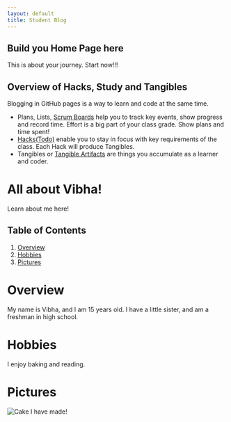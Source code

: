 ```yaml
---
layout: default
title: Student Blog
---
```



## Build you Home Page here 
This is about your journey. Start now!!!

## Overview of Hacks, Study and Tangibles
Blogging in GitHub pages is a way to learn and code at the same time. 

- Plans, Lists, [Scrum Boards](https://clickup.com/blog/scrum-board/) help you to track key events, show progress and record time.  Effort is a big part of your class grade.  Show plans and time spent!
- [Hacks(Todo)](https://levelup.gitconnected.com/six-ultimate-daily-hacks-for-every-programmer-60f5f10feae) enable you to stay in focus with key requirements of the class.  Each Hack will produce Tangibles.
- Tangibles or [Tangible Artifacts](https://en.wikipedia.org/wiki/Artifact_(software_development)) are things you accumulate as a learner and coder. 




# All about Vibha!
Learn about me here!

## Table of Contents
1. [Overview](#overview)
2. [Hobbies](#hobbies)
3. [Pictures](#pictures)


# Overview
My name is Vibha, and I am 15 years old. I have a little sister, and am a freshman in high school.

# Hobbies
I enjoy baking and reading. 

# Pictures 
![Cake I have made!]([https://ci3.googleusercontent.com/mail-img-att/AM67uIOOVDoM0gi0bpRqWWbSRsCNRabn7qRaj04SNwFjESWcA6tRxATMjkxmyptMLjCsYc8H-kyKmM0XHZUbY1_wFVKKNvFmE1xfbBj0_Z0TxRUUKgcFxKgpb4yhqHMKEWcSoicAw-bOjqhhGCuHFQrU6WJqrTabADPH4ZQCs-vEp7wGi_OglMEXV9DuSYz2Cmwr-IcHd_WbsVLn8mo5ezIgSk4nkEqrTw-rCzj20wSW9p6M8K4Qv6PcXi_86bO28cvy6aEWVme1a3mr_M6KInfREokzlCyjjjL1VwrhzaxxKBkYsBIB1dCVqCjdV_DSiYJg__tBKFQHNnpnQMiOqpzZ2KPMZBDPUTm4WZXTYliszIBmsgDdD8YfYozRXl6HljlFxjd_whLtvBoc_dQ8GL83VC9_ZJtC5TPb-rRruo1PQQ_61vwpeK56_PdPnWxtXzzq--69pgby0fa8R6oCa2pyx7QXNDkZjfqOuPRZb-pGlDXzNmy9x2wsdc78hQlhKLAKWFxPQ1Bl76mdnfnvc1I7IsTurW0zSbmV1yXdOnhl6Tt5_asc9BuGKAaD2CKyo85yoQndu45u9hwcrH97brk52Q84JXq4wgzNZsJThRXjkzKt66LLzHZcWfl27dponnaOZhRHaJdzVh3JNsO6Kg5c1JEcBK33f0dLhCppUDMOATsyRdKxz-Hw6XRxqSLMjOF2Z6A9R3V8_yqtgAYv3l66tOjAK20RUJgLsEwg69DP-ztpHuJ0dKi1xAmqN1uHvZJciaps6xAMgVWew_yfYTusqOcB-8ffS27vynqHzM4IVPjsZNr0_lmH93IqtSu5IMawIgFp8VlmVKg_WKmmyoHxbZ6VURTQ63sHtxvtmUr88jjiF7aKDQe_x-UgA3lHUbZIIxKsxbMzLQLZeGcoJQkVGqfOEhaaqtSTEvGZRGBYtJuS02CVIpuHn_SF3XSIfvbXsD12ICzOuxUkm3LsRg-81n2G3gRVhH7uW3X_eeH2IGRRZJ9jH5BE42yOJbdeDYe18kVOXfbFdQqFA6dybg=s0-l75-ft](https://www.google.com/imgres?imgurl=https%3A%2F%2Fhandletheheat.com%2Fwp-content%2Fuploads%2F2015%2F03%2FBest-Birthday-Cake-with-milk-chocolate-buttercream-SQUARE.jpg&tbnid=Rxe6lhEPVOq5ZM&vet=12ahUKEwizjYqw_-SCAxXmNEQIHb_fD6AQMygAegUIARCaAQ..i&imgrefurl=https%3A%2F%2Fhandletheheat.com%2Fbest-birthday-cake%2F&docid=_8fVK1CObbEW0M&w=1800&h=1800&q=cake&ved=2ahUKEwizjYqw_-SCAxXmNEQIHb_fD6AQMygAegUIARCaAQ)https://www.google.com/imgres?imgurl=https%3A%2F%2Fhandletheheat.com%2Fwp-content%2Fuploads%2F2015%2F03%2FBest-Birthday-Cake-with-milk-chocolate-buttercream-SQUARE.jpg&tbnid=Rxe6lhEPVOq5ZM&vet=12ahUKEwizjYqw_-SCAxXmNEQIHb_fD6AQMygAegUIARCaAQ..i&imgrefurl=https%3A%2F%2Fhandletheheat.com%2Fbest-birthday-cake%2F&docid=_8fVK1CObbEW0M&w=1800&h=1800&q=cake&ved=2ahUKEwizjYqw_-SCAxXmNEQIHb_fD6AQMygAegUIARCaAQ)

